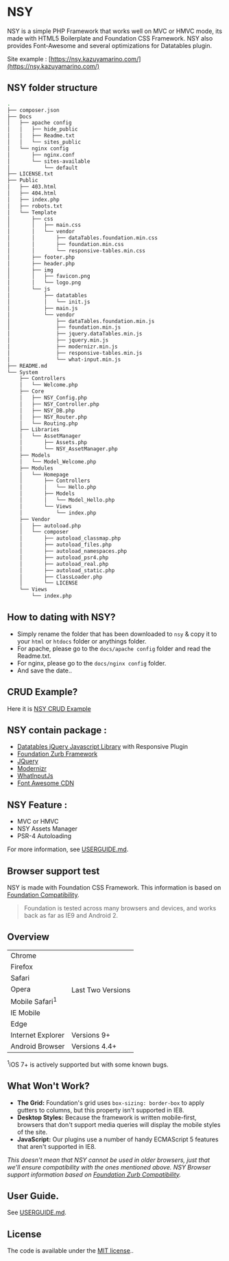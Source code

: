 # NSY
NSY is a simple PHP Framework that works well on MVC or HMVC mode, its made with HTML5 Boilerplate and Foundation CSS Framework. NSY also provides Font-Awesome and several optimizations for Datatables plugin.

Site example :
[https://nsy.kazuyamarino.com/](https://nsy.kazuyamarino.com/)


## NSY folder structure

```bash
.
├── composer.json
├── Docs
│   ├── apache config
│   │   ├── hide_public
│   │   ├── Readme.txt
│   │   └── sites_public
│   └── nginx config
│       ├── nginx.conf
│       └── sites-available
│           └── default
├── LICENSE.txt
├── Public
│   ├── 403.html
│   ├── 404.html
│   ├── index.php
│   ├── robots.txt
│   └── Template
│       ├── css
│       │   ├── main.css
│       │   └── vendor
│       │       ├── dataTables.foundation.min.css
│       │       ├── foundation.min.css
│       │       └── responsive-tables.min.css
│       ├── footer.php
│       ├── header.php
│       ├── img
│       │   ├── favicon.png
│       │   └── logo.png
│       └── js
│           ├── datatables
│           │   └── init.js
│           ├── main.js
│           └── vendor
│               ├── dataTables.foundation.min.js
│               ├── foundation.min.js
│               ├── jquery.dataTables.min.js
│               ├── jquery.min.js
│               ├── modernizr.min.js
│               ├── responsive-tables.min.js
│               └── what-input.min.js
├── README.md
└── System
    ├── Controllers
    │   └── Welcome.php
    ├── Core
    │   ├── NSY_Config.php
    │   ├── NSY_Controller.php
    │   ├── NSY_DB.php
    │   ├── NSY_Router.php
    │   └── Routing.php
    ├── Libraries
    │   └── AssetManager
    │       ├── Assets.php
    │       └── NSY_AssetManager.php
    ├── Models
    │   └── Model_Welcome.php
    ├── Modules
    │   └── Homepage
    │       ├── Controllers
    │       │   └── Hello.php
    │       ├── Models
    │       │   └── Model_Hello.php
    │       └── Views
    │           └── index.php
    ├── Vendor
    │   ├── autoload.php
    │   └── composer
    │       ├── autoload_classmap.php
    │       ├── autoload_files.php
    │       ├── autoload_namespaces.php
    │       ├── autoload_psr4.php
    │       ├── autoload_real.php
    │       ├── autoload_static.php
    │       ├── ClassLoader.php
    │       └── LICENSE
    └── Views
        └── index.php
```


## How to dating with NSY?
* Simply rename the folder that has been downloaded to `nsy` & copy it to your `html` or `htdocs` folder or anythings folder.
* For apache, please go to the `docs/apache config` folder and read the Readme.txt.
* For nginx, please go to the `docs/nginx config` folder.
* And save the date..

## CRUD Example?
Here it is [NSY CRUD Example](https://github.com/kazuyamarino/crud)

## NSY contain package :
* [Datatables jQuery Javascript Library](https://www.datatables.net/) with Responsive Plugin
* [Foundation Zurb Framework](https://foundation.zurb.com/)
* [JQuery](https://jquery.com/)
* [Modernizr](https://modernizr.com/)
* [WhatInputJs](https://github.com/ten1seven/what-input)
* [Font Awesome CDN](https://fontawesome.com/)


## NSY Feature :
* MVC or HMVC
* NSY Assets Manager
* PSR-4 Autoloading

For more information, see [USERGUIDE.md](https://github.com/kazuyamarino/nsy/blob/master/Docs/USERGUIDE.md).

## Browser support test

NSY is made with Foundation CSS Framework. This information is based on [Foundation Compatibility](https://foundation.zurb.com/sites/docs/compatibility.html).

>Foundation is tested across many browsers and devices, and works back as far as IE9 and Android 2.

## Overview

<table class="docs-compat-table">
  <tr>
    <td>Chrome</td>
    <td class="works" rowspan="7">Last Two Versions</td>
  </tr>
  <tr><td>Firefox</td></tr>
  <tr><td>Safari</td></tr>
  <tr><td>Opera</td></tr>
  <tr><td>Mobile Safari<sup>1</sup></td></tr>
  <tr><td>IE Mobile</td></tr>
  <tr><td>Edge</td></tr>
  <tr>
    <td>Internet Explorer</td>
    <td class="works">Versions 9+</td>
  </tr>
  <tr>
    <td>Android Browser</td>
    <td class="works">Versions 4.4+</td>
  </tr>
</table>

<sup>1</sup>iOS 7+ is actively supported but with some known bugs.

## What Won't Work?

* **The Grid:** Foundation's grid uses `box-sizing: border-box` to apply gutters to columns, but this property isn't supported in IE8.
* **Desktop Styles:** Because the framework is written mobile-first, browsers that don't support media queries will display the mobile styles of the site.
* **JavaScript:** Our plugins use a number of handy ECMAScript 5 features that aren't supported in IE8.

*This doesn't mean that NSY cannot be used in older browsers,
just that we'll ensure compatibility with the ones mentioned above.*
*NSY Browser support information based on [Foundation Zurb Compatibility](https://foundation.zurb.com/sites/docs/compatibility.html).*


## User Guide.
See [USERGUIDE.md](https://github.com/kazuyamarino/nsy/blob/master/Docs/USERGUIDE.md).


## License

The code is available under the [MIT license](LICENSE.txt)..
